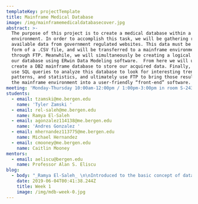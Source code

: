 ```yaml
---
templateKey: projectTemplate
title: Mainframe Medical Database
image: /img/mainframemedicaldatabasecover.jpg
abstract: >-
  The purpose of this project is to create a medical database within a mainframe
  environment. In order to accomplish this task, we will be gathering readily
  available data from government regulated websites. This data must be in the
  form of a .CSV file, and will be transferred to a mainframe environment
  through FTP. Meanwhile, we will simultaneously be creating a logical model of
  our database using ERwin Data Modeling software.  From here we will use DDL to
  create a DB2 mainframe database to store our acquired data. Finally, we will
  use SQL queries to analyze this database to look for interesting trends,
  patterns, and statistics, and ultimately use FTP to bring those results out of
  the mainframe environment into a user-friendly “front-end” software.
meeting: 'Monday-Thursday 10:00am-12:00pm / 1:00pm-3:00pm in room S-243'
students:
  - email: tzamski@me.bergen.edu
    name: 'Tyler Zamski '
  - email: rel-saleh@me.bergen.edu
    name: Ramya El-Saleh
  - email: agonzalez114138@me.bergen.edu
    name: 'Andres Gonzalez '
  - email: mhernandez113775@me.bergen.edu
    name: Michael Hernandez
  - email: cmooney@me.bergen.edu
    name: Caitlin Mooney
mentors:
  - email: aeliscu@bergen.edu
    name: Professor Alan S. Eliscu
blog:
  - body: "_Ramya El-Saleh_ \n\nIntroduced to the basic concept of data analytics using mainframe and Extract Transform Load (ETL) data integration as well as the projects vision and mission.\r\n\nSearched and gathered EMR (Electronic Medical Records). Learned the process required to request large medical databases offered specifically for researchers by a variety of national medical societies and institutions.\r\n\n\n\n_Andres Gonzalez_\n\nUsing available material and parts we needed to find a solution to the logistical problem of working with large files in a limited network with no centralization. Thus we created LOLA (Logistical Output Load Array) which serves both as a VM server ( Linux, Windows, Android, Mac OS, etc) and as a network driver where we centralize all out work, keep it updated easily and back it up.\r\n\n\n\n_Michael Hernandez_ \n\nLearning the basics of the ETL process, and database architecture from Professor Eliscu. This is with the prospect of organizing data that could have a parallel key made, when loaded into the mainframe for queries. The organization of the data, however, is a greater workload than the physical formatting, because of the size of our data and being able to properly identify important data involving biometrics. \n\n\n\n_Caitlin Mooney_\n\nContinued prior research, looking for relevant and usable data files.  Researched options for the ETL process and for data analysis, with the aim to automate both the file transfer on and off the mainframe, as well as the data organization. The best possible option being a program called Tableau, as it has compatibility with the mainframe and file transfer ability for DB2 databases, as well as the IBM Cloud platform.\r\n\n\n\n_Tyler Zamski_\n\nAnd so it begins! This week we began organizing our workflow and planning our research process. We consolidated our previously found data in a single save location within LOLA, as well as determined what additional data we would need. We found several holes within our process, and began to explore alternative solutions. Specifically, we needed to find better data files to work with that could produce the type database we hoped to build."
    date: 2019-06-04T00:41:38.244Z
    title: Week 1
    image: /img/mdb-week-0.jpg
---
```


